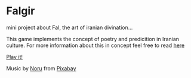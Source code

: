 # Falgir

mini project about Fal, the art of iranian divination...

This game implements the concept of poetry and predicition in Iranian culture. For more information about this in concept feel free to read <a href="https://www.iranicaonline.org/articles/divination"> here

[Play it!](https://duzakh.github.io/cart253-examples/topics/making/frogfrogfrog/index.html)

Music by <a href="https://pixabay.com/users/harumachimusic-13470593/?utm_source=link-attribution&utm_medium=referral&utm_campaign=music&utm_content=259286">Noru</a> from <a href="https://pixabay.com/music//?utm_source=link-attribution&utm_medium=referral&utm_campaign=music&utm_content=259286">Pixabay</a>
